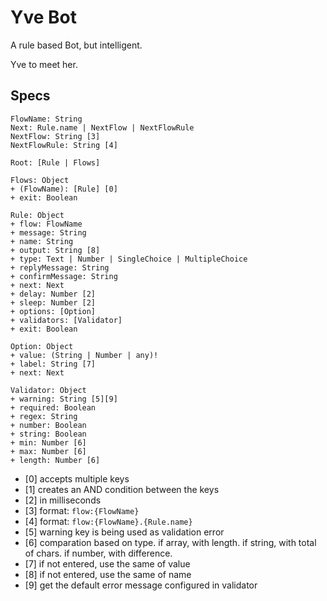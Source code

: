 # Yve Bot

A rule based Bot, but intelligent.

Yve to meet her.


## Specs

```
FlowName: String
Next: Rule.name | NextFlow | NextFlowRule
NextFlow: String [3]
NextFlowRule: String [4]

Root: [Rule | Flows]

Flows: Object
+ (FlowName): [Rule] [0]
+ exit: Boolean

Rule: Object
+ flow: FlowName
+ message: String
+ name: String
+ output: String [8]
+ type: Text | Number | SingleChoice | MultipleChoice
+ replyMessage: String
+ confirmMessage: String
+ next: Next
+ delay: Number [2]
+ sleep: Number [2]
+ options: [Option]
+ validators: [Validator]
+ exit: Boolean

Option: Object
+ value: (String | Number | any)!
+ label: String [7]
+ next: Next

Validator: Object
+ warning: String [5][9]
+ required: Boolean
+ regex: String
+ number: Boolean
+ string: Boolean
+ min: Number [6]
+ max: Number [6]
+ length: Number [6]
```

  - [0] accepts multiple keys
  - [1] creates an AND condition between the keys
  - [2] in milliseconds
  - [3] format: `flow:{FlowName}`
  - [4] format: `flow:{FlowName}.{Rule.name}`
  - [5] warning key is being used as validation error
  - [6] comparation based on type. if array, with length. if string, with total of chars. if number, with difference.
  - [7] if not entered, use the same of value
  - [8] if not entered, use the same of name
  - [9] get the default error message configured in validator
